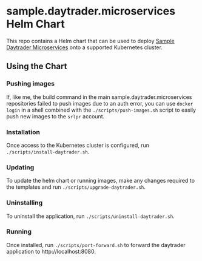 # sample.daytrader.microservices Helm Chart

This repo contains a Helm chart that can be used to deploy [Sample Daytrader Microservices](https://github.com/sample-daytrader/sample.daytrader.microservices) onto a supported Kubernetes cluster.

## Using the Chart

### Pushing images

If, like me, the build command in the main sample.daytrader.microservices repositories failed to push images due to an auth error, you can use `docker login` in a shell combined with the `./scripts/push-images.sh` script to easily push new images to the `srlpr` account.

### Installation

Once access to the Kubernetes cluster is configured, run `./scripts/install-daytrader.sh`.

### Updating

To update the helm chart or running images, make any changes required to the templates and run `./scripts/upgrade-daytrader.sh`.

### Uninstalling

To uninstall the application, run `./scripts/uninstall-daytrader.sh`.

### Running

Once installed, run `./scripts/port-forward.sh` to forward the daytrader application to http://localhost:8080.
